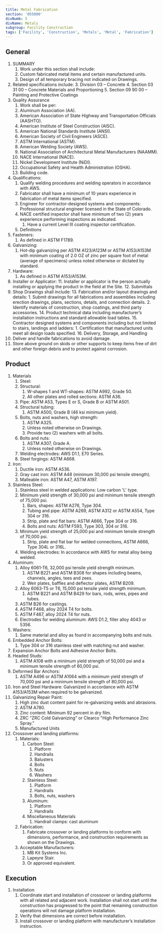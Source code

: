 ```yaml
---
title: Metal Fabrication
section: '055000'
divNumb: 5
divName: Metals
subgroup: Facility Construction
tags: ['Facility', 'Construction', 'Metals', 'Metal', 'Fabrication']
---
```


## General

1. SUMMARY
   1. Work under this section shall include:
	1. Custom fabricated metal items and certain manufactured units.
	2. Design of all temporary bracing not indicated on Drawings.
2. Related specifications include:
	3. Division 03 – Concrete
	4. Section 03 31 00 – Concrete Materials and Proportioning 
	5. Section 09 90 00 – Painting and Protective Coatings
6. Quality Assurance
   1. Work shall be per:
   	1. Aluminum Association (AA).
   	2. American Association of State Highway and Transportation Officials (AASHTO).
   	3. American Institute of Steel Construction (AISC).
   	4.  American National Standards Institute (ANSI).
   	5.  American Society of Civil Engineers (ASCE).
   	6.  ASTM International (ASTM).
   	7.  American Welding Society (AWS).
   	8.  National Association of Architectural Metal Manufacturers (NAAMM).
   	9.  NACE International (NACE).
   	10. Nickel Development Institute (NiDI).
   	11. Occupational Safety and Health Administration (OSHA).
   	12. Building code.
7. Qualifications:
	 1.  Qualify welding procedures and welding operators in accordance with AWS.
	7.  Fabricator shall have a minimum of 10 years experience in fabrication of metal items specified.
	8.  Engineer for contractor-designed systems and components: Professional structural engineer licensed in the State of Colorado.
	9.  NACE certified inspector shall have minimum of two (2) years experience performing inspections as indicated.
		1. Have a current Level III coating inspector certification.
	10. Definitions
8. Fasteners:
      1. As defined in ASTM F1789.
9. Galvanizing:
      1. Hot-dip galvanizing per ASTM A123/A123M or ASTM A153/A153M with minimum coating of 2.0 OZ of zinc per square foot of metal (average of specimens) unless noted otherwise or dictated by standard.
10. Hardware:
      1. As defined in ASTM A153/A153M.
11. Installer or Applicator:
	11. Installer or applicator is the person actually installing or applying the product in the field at the Site.
	12. Submittals
12. Shop Drawings shall include:
	13. Fabrication and/or layout drawings and details:
		1. Submit drawings for all fabrications and assemblies including erection drawings, plans, sections, details, and connection details. 
		2. Identify materials of construction, shop coatings, and third party accessories.
	14. Product technical data including manufacturer’s installation instructions and standard allowable load tables. 
	15. Contractor designed systems and components including but not limited to stairs, landings and ladders:
		1. Certification that manufactured units meet all design loads specified.
	16. Delivery, Storage, and Handling
13. Deliver and handle fabrications to avoid damage.
14. Store above ground on skids or other supports to keep items free of dirt and other foreign debris and to protect against corrosion. 
## Product

1. Materials
   1. Steel:
	1. Structural:
		1. W-shapes 1 and WT-shapes: ASTM A992, Grade 50.
		2. All other plates and rolled sections: ASTM A36.
	2. Pipe: ASTM A53, Types E or S, Grade B or ASTM A501.
	3. Structural tubing:
		1. ASTM A500, Grade B (46 ksi minimum yield).
	4. Bolts, nuts and washers, high strength:
		1. ASTM A325.
		2. Unless noted otherwise on Drawings.
		3. Provide two (2) washers with all bolts.
	5. Bolts and nuts:
		1. ASTM A307, Grade A.
		2. Unless noted otherwise on Drawings.
	6. Welding electrodes: AWS D1.1, E70 Series.
	7. Steel forgings: ASTM A668.
2. Iron:
	1. Ductile iron: ASTM A536.
	2. Gray cast iron: ASTM A48 (minimum 30,000 psi tensile strength).
	3. Malleable iron: ASTM A47, ASTM A197.
3. Stainless Steel:
	1. Stainless steel in welded applications: Low carbon 'L' type.
	2. Minimum yield strength of 30,000 psi and minimum tensile strength of 75,000 psi.
		1. Bars, shapes: ASTM A276, Type 304.
		2. Tubing and pipe: ASTM A269, ASTM A312 or ASTM A554, Type 304 or 316.
		3. Strip, plate and flat bars: ASTM A666, Type 304 or 316.
		4. Bolts and nuts: ASTM F593, Type 303, 304 or 316.
	3. Minimum yield strength of 25,000 psi and minimum tensile strength of 70,000 psi.
		1. Strip, plate and flat bar for welded connections, ASTM A666, Type 304L or 316L.
	4. Welding electrodes: In accordance with AWS for metal alloy being welded.
4. Aluminum:
	1. Alloy 6061-T6, 32,000 psi tensile yield strength minimum.
		1. ASTM B221 and ASTM B308 for shapes including beams, channels, angles, tees and zees.
		2. Weir plates, baffles and deflector plates, ASTM B209.
	2. Alloy 6063-T5 or T6, 15,000 psi tensile yield strength minimum.
		1. ASTM B221 and ASTM B429 for bars, rods, wires, pipes and tubes.
	3. ASTM B26 for castings.
	4. ASTM F468, alloy 2024 T4 for bolts.
	5. ASTM F467, alloy 2024 T4 for nuts.
	6. Electrodes for welding aluminum: AWS D1.2, filler alloy 4043 or 5356.
5. Washers:
      1. Same material and alloy as found in accompanying bolts and nuts.
6. Embedded Anchor Bolts:
	1. Type 304 or 316 stainless steel with matching nut and washer.
7. Expansion Anchor Bolts and Adhesive Anchor Bolts.
8. Headed Studs:
      1. ASTM A108 with a minimum yield strength of 50,000 psi and a minimum tensile strength of 60,000 psi.
9. Deformed Bar Anchors:
      1. ASTM A496 or ASTM A1064 with a minimum yield strength of 70,000 psi and a minimum tensile strength of 80,000 psi. 
10. Iron and Steel Hardware: Galvanized in accordance with ASTM A153/A153M when required to be galvanized.
11. Galvanizing Repair Paint:
	1. High zinc dust content paint for re-galvanizing welds and abrasions.
	2. ASTM A780.
	3. Zinc content: Minimum 92 percent in dry film.
	4. ZRC "ZRC Cold Galvanizing" or Clearco "High Performance Zinc Spray."
	5. Manufactured Units
12. Crossover and landing platforms:
	1. Materials:
		1. Carbon Steel:
			1. Platform
			2. Handrails
			3. Balusters
			4. Bolts
			5. Nuts
			6. Washers
		2. Stainless Steel:
			1. Platform
			2. Handrails
			3. Bolts, nuts, washers
		3. Aluminum:
			1. Platform
			2. Handrails
		4. Miscellaneous Materials
			1. Handrail clamps: cast aluminum
	2. Fabrication:
		1. Fabricate crossover or landing platforms to conform with dimensions, performance, and construction requirements as shown on the Drawings.
	3. Acceptable Manufacturers:
		1. MB Kit Systems Inc.
		2. Lapeyre Stair.
		3. Or approved equivalent.

## Execution

1. Installation
   1. Coordinate start and installation of crossover or landing platforms with all related and adjacent work. Installation shall not start until the construction has progressed to the point that remaining construction operations will not damage platform installation.
   2. Verify that dimensions are correct before installation.
   3. Install crossover or landing platform with manufacturer’s installation instruction. 
